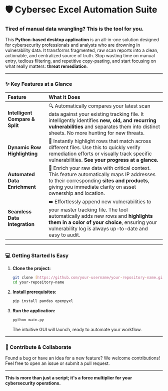 # 🛡️ Cybersec Excel Automation Suite

### Tired of manual data wrangling? This is the tool for you.

This **Python-based desktop application** is an all-in-one solution designed for cybersecurity professionals and analysts who are drowning in vulnerability data. It transforms fragmented, raw scan reports into a clean, actionable, and centralized source of truth. Stop wasting time on manual entry, tedious filtering, and repetitive copy-pasting, and start focusing on what really matters: **threat remediation**.

---

### ✨ Key Features at a Glance

| Feature | What It Does |
| :--- | :--- |
| **Intelligent Compare & Split** | 🔍 Automatically compares your latest scan data against your existing tracking file. It intelligently identifies **new, old, and recurring vulnerabilities** and separates them into distinct sheets. No more hunting for new threats. |
| **Dynamic Row Highlighting** | 🎨 Instantly highlight rows that match across different files. Use this to quickly verify remediation efforts or visually track specific vulnerabilities. **See your progress at a glance.** |
| **Automated Data Enrichment** | 📍 Enrich your raw data with critical context. This feature automatically maps IP addresses to their corresponding **sites and products**, giving you immediate clarity on asset ownership and location. |
| **Seamless Data Integration** | ➡️ Effortlessly append new vulnerabilities to your master tracking file. The tool automatically adds new rows and **highlights them in a color of your choice**, ensuring your vulnerability log is always up-to-date and easy to audit. |

---

### 💻 Getting Started Is Easy

1.  **Clone the project:**
    ```sh
    git clone [https://github.com/your-username/your-repository-name.git](https://github.com/your-username/your-repository-name.git)
    cd your-repository-name
    ```

2.  **Install prerequisites:**
    ```sh
    pip install pandas openpyxl
    ```

3.  **Run the application:**
    ```sh
    python main.py
    ```
    The intuitive GUI will launch, ready to automate your workflow.

---

### 🤝 Contribute & Collaborate

Found a bug or have an idea for a new feature? We welcome contributions! Feel free to open an issue or submit a pull request.

---

**This is more than just a script; it's a force multiplier for your cybersecurity operations.**
